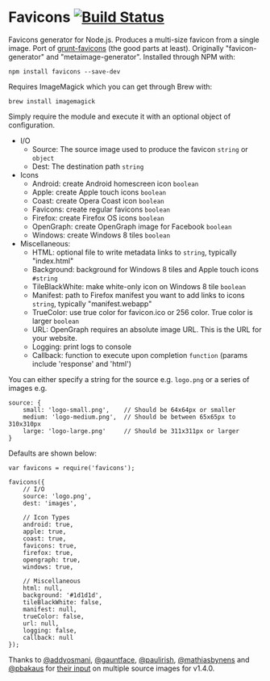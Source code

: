 # Favicons [![Build Status](https://travis-ci.org/haydenbleasel/favicons.svg?branch=node)](https://travis-ci.org/haydenbleasel/favicons)

Favicons generator for Node.js. Produces a multi-size favicon from a single image. Port of [grunt-favicons](https://github.com/gleero/grunt-favicons/) (the good parts at least). Originally "favicon-generator" and "metaimage-generator". Installed through NPM with:

```
npm install favicons --save-dev
```

Requires ImageMagick which you can get through Brew with:

```
brew install imagemagick
```

Simply require the module and execute it with an optional object of configuration.

- I/O
    - Source: The source image used to produce the favicon `string` or `object`
    - Dest: The destination path `string`
- Icons
    - Android: create Android homescreen icon `boolean`
    - Apple: create Apple touch icons `boolean`
    - Coast: create Opera Coast icon `boolean`
    - Favicons: create regular favicons `boolean`
    - Firefox: create Firefox OS icons `boolean`
    - OpenGraph: create OpenGraph image for Facebook `boolean`
    - Windows: create Windows 8 tiles `boolean`
- Miscellaneous:
    - HTML: optional file to write metadata links to `string`, typically "index.html"
    - Background: background for Windows 8 tiles and Apple touch icons `#string`
    - TileBlackWhite: make white-only icon on Windows 8 tile `boolean`
    - Manifest: path to Firefox manifest you want to add links to icons `string`, typically "manifest.webapp"
    - TrueColor: use true color for favicon.ico or 256 сolor. True color is larger `boolean`
    - URL: OpenGraph requires an absolute image URL. This is the URL for your website.
    - Logging: print logs to console
    - Callback: function to execute upon completion `function` (params include 'response' and 'html')

You can either specify a string for the source e.g. `logo.png` or a series of images e.g.

```
source: {
    small: 'logo-small.png',    // Should be 64x64px or smaller
    medium: 'logo-medium.png',  // Should be between 65x65px to 310x310px
    large: 'logo-large.png'     // Should be 311x311px or larger
}
```

Defaults are shown below:

```
var favicons = require('favicons');

favicons({
    // I/O
    source: 'logo.png',
    dest: 'images',

    // Icon Types
    android: true,
    apple: true,
    coast: true,
    favicons: true,
    firefox: true,
    opengraph: true,
    windows: true,

    // Miscellaneous
    html: null,
    background: '#1d1d1d',
    tileBlackWhite: false,
    manifest: null,
    trueColor: false,
    url: null,
    logging: false,
    callback: null
});
```

Thanks to [@addyosmani](https://github.com/addyosmani), [@gauntface](https://github.com/gauntface), [@paulirish](https://github.com/paulirish), [@mathiasbynens](https://github.com/mathiasbynens) and [@pbakaus](https://github.com/pbakaus) for [their input](https://github.com/google/web-starter-kit/pull/442) on multiple source images for v1.4.0.

